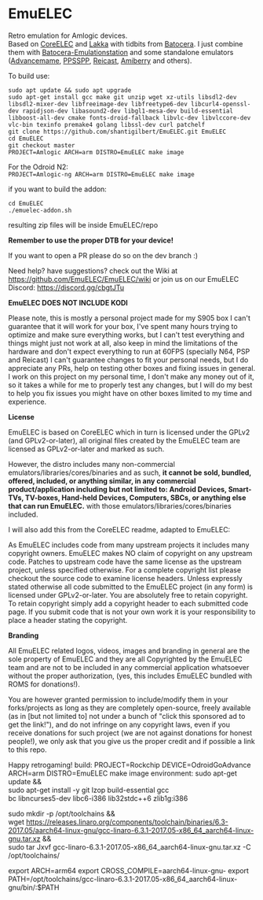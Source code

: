 # EmuELEC  
Retro emulation for Amlogic devices.  
Based on  [CoreELEC](https://github.com/CoreELEC/CoreELEC) and [Lakka](https://github.com/libretro/Lakka-LibreELEC) with tidbits from [Batocera](https://github.com/batocera-linux/batocera.linux). I just combine them with [Batocera-Emulationstation](https://github.com/batocera-linux/batocera-emulationstation) and some standalone emulators ([Advancemame](https://github.com/amadvance/advancemame), [PPSSPP](https://github.com/hrydgard/ppsspp), [Reicast](https://github.com/reicast/reicast-emulator), [Amiberry](https://github.com/midwan/amiberry) and others). 

To build use:  

```
sudo apt update && sudo apt upgrade
sudo apt-get install gcc make git unzip wget xz-utils libsdl2-dev libsdl2-mixer-dev libfreeimage-dev libfreetype6-dev libcurl4-openssl-dev rapidjson-dev libasound2-dev libgl1-mesa-dev build-essential libboost-all-dev cmake fonts-droid-fallback libvlc-dev libvlccore-dev vlc-bin texinfo premake4 golang libssl-dev curl patchelf
git clone https://github.com/shantigilbert/EmuELEC.git EmuELEC    
cd EmuELEC  
git checkout master  
PROJECT=Amlogic ARCH=arm DISTRO=EmuELEC make image   
```
For the Odroid N2:   
`PROJECT=Amlogic-ng ARCH=arm DISTRO=EmuELEC make image`

if you want to build the addon: 
```
cd EmuELEC
./emuelec-addon.sh
```
resulting zip files will be inside EmuELEC/repo

**Remember to use the proper DTB for your device!**


If you want to open a PR please do so on the dev branch :) 

Need help? have suggestions? check out the Wiki at https://github.com/EmuELEC/EmuELEC/wiki or join us on our EmuELEC Discord: https://discord.gg/cbgtJTu

**EmuELEC DOES NOT INCLUDE KODI**

Please note, this is mostly a personal project made for my S905 box I can't guarantee that it will work for your box, I've spent many hours trying to optimize and make sure everything works, but I can't test everything and things might just not work at all, also keep in mind the limitations of the hardware and don't expect everything to run at 60FPS (specially N64, PSP and Reicast) I can't guarantee changes to fit your personal needs, but I do appreciate any PRs, help on testing other boxes and fixing issues in general.  
I work on this project on my personal time, I don't make any money out of it, so it takes a while for me to properly test any changes, but I will do my best to help you fix issues you might have on other boxes limited to my time and experience. 

**License**

EmuELEC is based on CoreELEC which in turn is licensed under the GPLv2 (and GPLv2-or-later), all original files created by the EmuELEC team are licensed as GPLv2-or-later and marked as such.

However, the distro includes many non-commercial emulators/libraries/cores/binaries and as such, **it cannot be sold, bundled, offered, included, or anything similar, in any commercial product/application including but not limited to: Android Devices, Smart-TVs, TV-boxes, Hand-held Devices, Computers, SBCs, or anything else that can run EmuELEC.** with those emulators/libraries/cores/binaries included.

I will also add this from the CoreELEC readme, adapted to EmuELEC:

As EmuELEC includes code from many upstream projects it includes many copyright owners. EmuELEC makes NO claim of copyright on any upstream code. Patches to upstream code have the same license as the upstream project, unless specified otherwise. For a complete copyright list please checkout the source code to examine license headers. Unless expressly stated otherwise all code submitted to the EmuELEC project (in any form) is licensed under GPLv2-or-later. You are absolutely free to retain copyright. To retain copyright simply add a copyright header to each submitted code page. If you submit code that is not your own work it is your responsibility to place a header stating the copyright.

**Branding**

All EmuELEC related logos, videos, images and branding in general are the sole property of EmuELEC and they are all Copyrighted by the EmuELEC team and are not to be included in any commercial application whatsoever without the proper authorization, (yes, this includes EmuELEC bundled with ROMS for donations!).

You are however granted permission to include/modify them in your forks/projects as long as they are completely open-source, freely available (as in [but not limited to] not under a bunch of "click this sponsored ad to get the link!"), and do not infringe on any copyright laws, even if you receive donations for such project (we are not against donations for honest people!), we only ask that you give us the proper credit and if possible a link to this repo.

Happy retrogaming! 
build:
PROJECT=Rockchip DEVICE=OdroidGoAdvance ARCH=arm DISTRO=EmuELEC make image
environment:
sudo apt-get update &&\
sudo apt-get install -y git lzop build-essential gcc \
    bc libncurses5-dev libc6-i386 lib32stdc++6 zlib1g:i386

sudo mkdir -p /opt/toolchains &&\
wget https://releases.linaro.org/components/toolchain/binaries/6.3-2017.05/aarch64-linux-gnu/gcc-linaro-6.3.1-2017.05-x86_64_aarch64-linux-gnu.tar.xz &&\
sudo tar Jxvf gcc-linaro-6.3.1-2017.05-x86_64_aarch64-linux-gnu.tar.xz -C /opt/toolchains/

export ARCH=arm64
export CROSS_COMPILE=aarch64-linux-gnu-
export PATH=/opt/toolchains/gcc-linaro-6.3.1-2017.05-x86_64_aarch64-linux-gnu/bin/:$PATH


